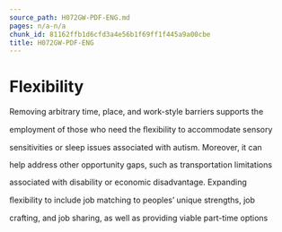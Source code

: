 ```yaml
---
source_path: H072GW-PDF-ENG.md
pages: n/a-n/a
chunk_id: 81162ffb1d6cfd3a4e56b1f69ff1f445a9a00cbe
title: H072GW-PDF-ENG
---
```

# Flexibility

Removing arbitrary time, place, and work-style barriers supports the

employment of those who need the ﬂexibility to accommodate sensory

sensitivities or sleep issues associated with autism. Moreover, it can

help address other opportunity gaps, such as transportation limitations

associated with disability or economic disadvantage. Expanding

ﬂexibility to include job matching to peoples’ unique strengths, job

crafting, and job sharing, as well as providing viable part-time options
